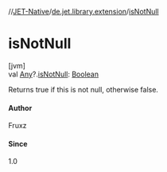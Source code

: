 //[JET-Native](../../index.md)/[de.jet.library.extension](index.md)/[isNotNull](is-not-null.md)

# isNotNull

[jvm]\
val [Any](https://kotlinlang.org/api/latest/jvm/stdlib/kotlin/-any/index.html)?.[isNotNull](is-not-null.md): [Boolean](https://kotlinlang.org/api/latest/jvm/stdlib/kotlin/-boolean/index.html)

Returns true if this is not null, otherwise false.

#### Author

Fruxz

#### Since

1.0
